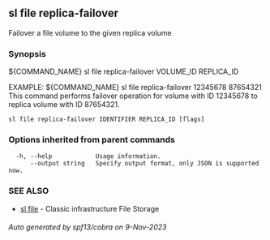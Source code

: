 ## sl file replica-failover

Failover a file volume to the given replica volume

### Synopsis

${COMMAND_NAME} sl file replica-failover VOLUME_ID REPLICA_ID

EXAMPLE:
   ${COMMAND_NAME} sl file replica-failover 12345678 87654321
   This command performs failover operation for volume with ID 12345678 to replica volume with ID 87654321.

```
sl file replica-failover IDENTIFIER REPLICA_ID [flags]
```

### Options inherited from parent commands

```
  -h, --help            Usage information.
      --output string   Specify output format, only JSON is supported now.
```

### SEE ALSO

* [sl file](sl_file.md)	 - Classic infrastructure File Storage

###### Auto generated by spf13/cobra on 9-Nov-2023
